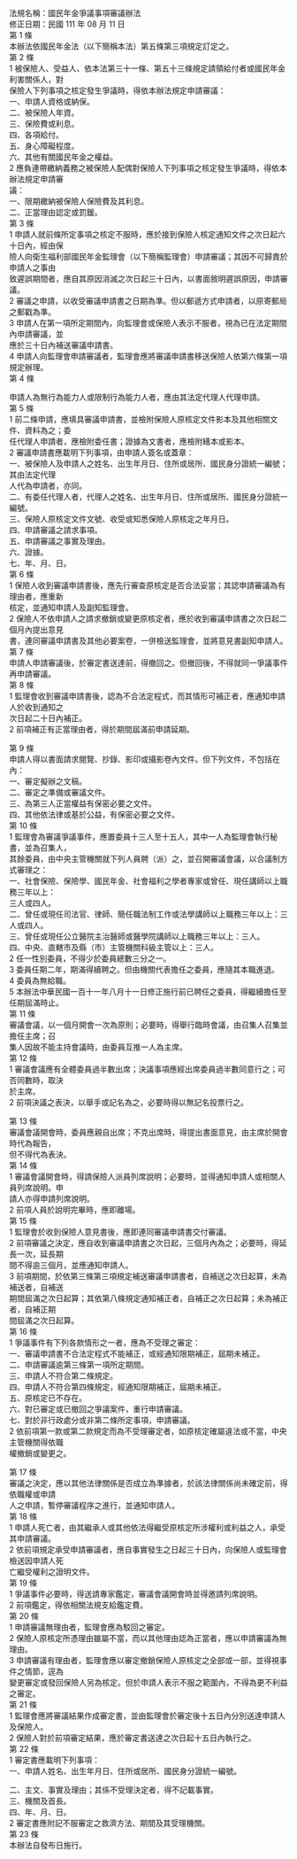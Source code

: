 法規名稱：國民年金爭議事項審議辦法  
修正日期：民國 111 年 08 月 11 日  
第 1 條  
本辦法依國民年金法（以下簡稱本法）第五條第三項規定訂定之。  
第 2 條  
1 被保險人、受益人、依本法第三十一條、第五十三條規定請領給付者或國民年金利害關係人，對  
保險人下列事項之核定發生爭議時，得依本辦法規定申請審議：  
一、申請人資格或納保。  
二、被保險人年資。  
三、保險費或利息。  
四、各項給付。  
五、身心障礙程度。  
六、其他有關國民年金之權益。  
2 應負連帶繳納義務之被保險人配偶對保險人下列事項之核定發生爭議時，得依本辦法規定申請審  
議：  
一、限期繳納被保險人保險費及其利息。  
二、正當理由認定或罰鍰。  
第 3 條  
1 申請人就前條所定事項之核定不服時，應於接到保險人核定通知文件之次日起六十日內，經由保  
險人向衛生福利部國民年金監理會（以下簡稱監理會）申請審議；其因不可歸責於申請人之事由  
致遲誤期間者，應自其原因消滅之次日起三十日內，以書面敘明遲誤原因，申請審議。  
2 審議之申請，以收受審議申請書之日期為準。但以郵遞方式申請者，以原寄郵局之郵戳為準。  
3 申請人在第一項所定期間內，向監理會或保險人表示不服者，視為已在法定期間內申請審議，並  
應於三十日內補送審議申請書。  
4 申請人向監理會申請審議者，監理會應將審議申請書移送保險人依第六條第一項規定辦理。  
第 4 條  


申請人為無行為能力人或限制行為能力人者，應由其法定代理人代理申請。  
第 5 條  
1 前二條申請，應填具審議申請書，並檢附保險人原核定文件影本及其他相關文件、資料為之；委  
任代理人申請者，應檢附委任書；證據為文書者，應檢附繕本或影本。  
2 審議申請書應載明下列事項，由申請人簽名或蓋章：  
一、被保險人及申請人之姓名、出生年月日、住所或居所、國民身分證統一編號；其由法定代理  
人代為申請者，亦同。  
二、有委任代理人者，代理人之姓名、出生年月日、住所或居所、國民身分證統一編號。  
三、保險人原核定文件文號、收受或知悉保險人原核定之年月日。  
四、申請審議之請求事項。  
五、申請審議之事實及理由。  
六、證據。  
七、年、月、日。  
第 6 條  
1 保險人收到審議申請書後，應先行審查原核定是否合法妥當；其認申請審議為有理由者，應重新  
核定，並通知申請人及副知監理會。  
2 保險人不依申請人之請求撤銷或變更原核定者，應於收到審議申請書之次日起二個月內提出意見  
書，連同審議申請書及其他必要案卷，一併檢送監理會，並將意見書副知申請人。  
第 7 條  
申請人申請審議後，於審定書送達前，得撤回之。但撤回後，不得就同一爭議事件再申請審議。  
第 8 條  
1 監理會收到審議申請書後，認為不合法定程式，而其情形可補正者，應通知申請人於收到通知之  
次日起二十日內補正。  
2 前項補正有正當理由者，得於期間屆滿前申請延期。  


第 9 條  
申請人得以書面請求閱覽、抄錄、影印或攝影卷內文件。但下列文件，不包括在內：  
一、審定擬辦之文稿。  
二、審定之準備或審議文件。  
三、為第三人正當權益有保密必要之文件。  
四、其他依法律或基於公益，有保密必要之文件。  
第 10 條  
1 監理會為審議爭議事件，應置委員十三人至十五人，其中一人為監理會執行秘書，並為召集人，  
其餘委員，由中央主管機關就下列人員聘（派）之，並召開審議會議，以合議制方式審理之：  
一、社會保險、保險學、國民年金、社會福利之學者專家或曾任、現任講師以上職務三年以上：  
三人或四人。  
二、曾任或現任司法官、律師、簡任職法制工作或法學講師以上職務三年以上：三人或四人。  
三、曾任或現任公立醫院主治醫師或醫學院講師以上職務三年以上：三人。  
四、中央、直轄市及縣（市）主管機關科級主管以上：三人。  
2 任一性別委員，不得少於委員總數三分之一。  
3 委員任期二年，期滿得續聘之。但由機關代表擔任之委員，應隨其本職進退。  
4 委員為無給職。  
5 本辦法中華民國一百十一年八月十一日修正施行前已聘任之委員，得繼續擔任至任期屆滿時止。  
第 11 條  
審議會議，以一個月開會一次為原則；必要時，得舉行臨時會議，由召集人召集並擔任主席；召  
集人因故不能主持會議時，由委員互推一人為主席。  
第 12 條  
1 審議會議應有全體委員過半數出席；決議事項應經出席委員過半數同意行之；可否同數時，取決  
於主席。  
2 前項決議之表決，以舉手或記名為之，必要時得以無記名投票行之。  


第 13 條  
審議會議開會時，委員應親自出席；不克出席時，得提出書面意見，由主席於開會時代為報告，  
但不得代為表決。  
第 14 條  
1 審議會議開會時，得請保險人派員列席說明；必要時，並得通知申請人或相關人員列席說明。申  
請人亦得申請列席說明。  
2 前項人員於說明完畢時，應即離場。  
第 15 條  
1 監理會於收到保險人意見書後，應即連同審議申請書交付審議。  
2 前項審議之決定，應自收到審議申請書之次日起，三個月內為之；必要時，得延長一次，延長期  
間不得逾三個月，並應通知申請人。  
3 前項期間，於依第三條第三項規定補送審議申請書者，自補送之次日起算，未為補送者，自補送  
期間屆滿之次日起算；其依第八條規定通知補正者，自補正之次日起算；未為補正者，自補正期  
間屆滿之次日起算。  
第 16 條  
1 爭議事件有下列各款情形之一者，應為不受理之審定：  
一、審議申請書不合法定程式不能補正，或經通知限期補正，屆期未補正。  
二、申請審議逾第三條第一項所定期間。  
三、申請人不符合第二條規定。  
四、申請人不符合第四條規定，經通知限期補正，屆期未補正。  
五、原核定已不存在。  
六、對已審定或已撤回之爭議案件，重行申請審議。  
七、對於非行政處分或非第二條所定事項，申請審議。  
2 依前項第一款或第二款規定而為不受理審定者，如原核定確屬違法或不當，中央主管機關得依職  
權撤銷或變更之。  


第 17 條  
審議之決定，應以其他法律關係是否成立為準據者，於該法律關係尚未確定前，得依職權或申請  
人之申請，暫停審議程序之進行，並通知申請人。  
第 18 條  
1 申請人死亡者，由其繼承人或其他依法得繼受原核定所涉權利或利益之人，承受其申請審議。  
2 依前項規定承受申請審議者，應自事實發生之日起三十日內，向保險人或監理會檢送因申請人死  
亡繼受權利之證明文件。  
第 19 條  
1 爭議事件必要時，得送請專家鑑定，審議會議開會時並得邀請列席說明。  
2 前項鑑定，得依相關法規支給鑑定費。  
第 20 條  
1 申請審議無理由者，監理會應為駁回之審定。  
2 保險人原核定所憑理由雖屬不當，而以其他理由認為正當者，應以申請審議為無理由。  
3 申請審議有理由者，監理會應以審定撤銷保險人原核定之全部或一部，並得視事件之情節，逕為  
變更審定或發回保險人另為核定。但於申請人表示不服之範圍內，不得為更不利益之審定。  
第 21 條  
1 監理會應將審議結果作成審定書，並由監理會於審定後十五日內分別送達申請人及保險人。  
2 保險人對於前項審定結果，應於審定書送達之次日起十五日內執行之。  
第 22 條  
1 審定書應載明下列事項：  
一、申請人姓名、出生年月日、住所或居所、國民身分證統一編號。  


二、主文、事實及理由；其係不受理決定者，得不記載事實。  
三、機關及首長。  
四、年、月、日。  
2 審定書應附記不服審定之救濟方法、期間及其受理機關。  
第 23 條  
本辦法自發布日施行。  


